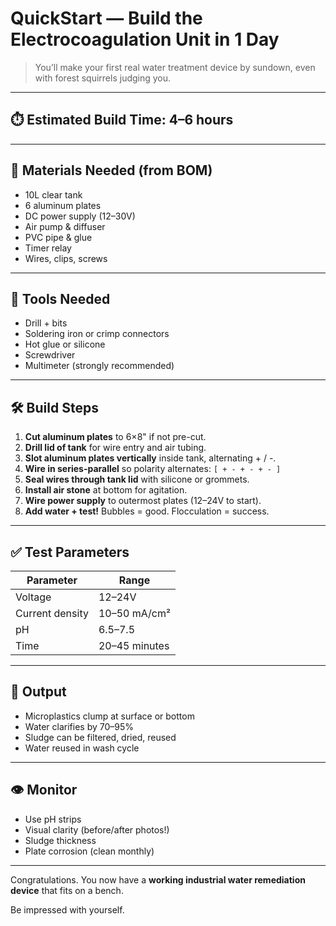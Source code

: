 # QuickStart — Build the Electrocoagulation Unit in 1 Day

> You’ll make your first real water treatment device by sundown, even with forest squirrels judging you.

---

## ⏱️ Estimated Build Time: 4–6 hours

---

## 🧱 Materials Needed (from BOM)

- 10L clear tank
- 6 aluminum plates
- DC power supply (12–30V)
- Air pump & diffuser
- PVC pipe & glue
- Timer relay
- Wires, clips, screws

---

## 🔧 Tools Needed

- Drill + bits
- Soldering iron or crimp connectors
- Hot glue or silicone
- Screwdriver
- Multimeter (strongly recommended)

---

## 🛠️ Build Steps

1. **Cut aluminum plates** to 6×8" if not pre-cut.
2. **Drill lid of tank** for wire entry and air tubing.
3. **Slot aluminum plates vertically** inside tank, alternating + / -.
4. **Wire in series-parallel** so polarity alternates:
   `[ + - + - + - ]`
5. **Seal wires through tank lid** with silicone or grommets.
6. **Install air stone** at bottom for agitation.
7. **Wire power supply** to outermost plates (12–24V to start).
8. **Add water + test!** Bubbles = good. Flocculation = success.

---

## ✅ Test Parameters

| Parameter | Range |
|----------|--------|
| Voltage | 12–24V |
| Current density | 10–50 mA/cm² |
| pH | 6.5–7.5 |
| Time | 20–45 minutes |

---

## 🧪 Output

- Microplastics clump at surface or bottom
- Water clarifies by 70–95%
- Sludge can be filtered, dried, reused
- Water reused in wash cycle

---

## 👁️ Monitor

- Use pH strips
- Visual clarity (before/after photos!)
- Sludge thickness
- Plate corrosion (clean monthly)

---

Congratulations. You now have a **working industrial water remediation device** that fits on a bench.

Be impressed with yourself.
